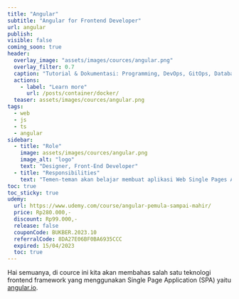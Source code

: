 ```yaml
---
title: "Angular"
subtitle: "Angular for Frontend Developer"
url: angular
publish: 
visible: false
coming_soon: true
header:
  overlay_image: "assets/images/cources/angular.png"
  overlay_filter: 0.7
  caption: "Tutorial & Dokumentasi: Programming, DevOps, GitOps, Database, & Servers"
  actions:
    - label: "Learn more"
      url: /posts/container/docker/
  teaser: assets/images/cources/angular.png
tags:
  - web
  - js
  - ts
  - angular
sidebar:
  - title: "Role"
    image: assets/images/cources/angular.png
    image_alt: "logo"
    text: "Designer, Front-End Developer"
  - title: "Responsibilities"
    text: "Temen-teman akan belajar membuat aplikasi Web Single Pages Application (SPA) system dengan menggunakan Angular Framework"
toc: true
toc_sticky: true
udemy: 
  url: https://www.udemy.com/course/angular-pemula-sampai-mahir/
  price: Rp280.000,-
  discount: Rp99.000,-
  release: false
  couponCode: BUKBER.2023.10
  referralCode: 8DA27E06BF0BA6935CCC
  expired: 15/04/2023
  toc: true
---
```


Hai semuanya, di cource ini kita akan membahas salah satu teknologi frontend framework yang menggunakan Single Page Application (SPA) yaitu [angular.io](https://angular.io/). 

<!--more-->
